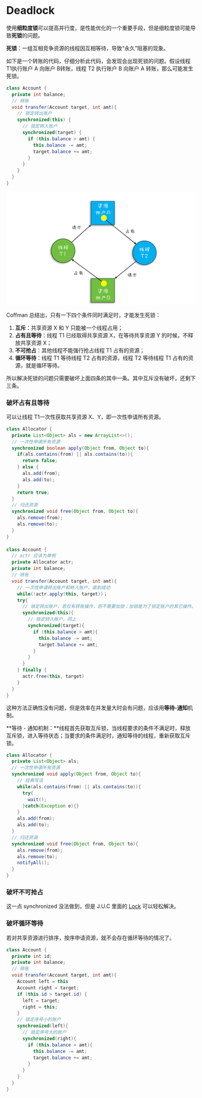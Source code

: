 # Deadlock

使用**细粒度锁**可以提高并行度，是性能优化的一个重要手段，但是细粒度锁可能导致**死锁**的问题。

**死锁**：一组互相竞争资源的线程因互相等待，导致“永久”阻塞的现象。

如下是一个转账的代码，仔细分析此代码，会发现会出现死锁的问题。假设线程 T1执行账户 A 向账户 B转账，线程 T2 执行账户 B 向账户 A 转账，那么可能发生死锁。

```java
class Account {
  private int balance;
  // 转账
  void transfer(Account target, int amt){
    // 锁定转出账户
    synchronized(this) {              
      // 锁定转入账户
      synchronized(target) {           
        if (this.balance > amt) {
          this.balance -= amt;
          target.balance += amt;
        }
      }
    }
  } 
}
```

![](../../.gitbook/assets/image%20%28181%29.png)

Coffman 总结出，只有一下四个条件同时满足时，才能发生死锁：

1. **互斥**：共享资源 X 和 Y 只能被一个线程占用；
2. **占有且等待**：线程 T1 已经取得共享资源 X，在等待共享资源 Y 的时候，不释放共享资源 X；
3. **不可抢占**：其他线程不能强行抢占线程 T1 占有的资源；
4. **循环等待**：线程 T1 等待线程 T2 占有的资源，线程 T2 等待线程 T1 占有的资源，就是循环等待。

所以解决死锁的问题只需要破坏上面四条的其中一条。其中互斥没有破坏，还剩下三条。

### 破坏占有且等待

可以让线程 T1一次性获取共享资源 X、Y，即一次性申请所有资源。

```java
class Allocator {
  private List<Object> als = new ArrayList<>();
  // 一次性申请所有资源
  synchronized boolean apply(Object from, Object to){
    if(als.contains(from) || als.contains(to)){
      return false;  
    } else {
      als.add(from);
      als.add(to);  
    }
    return true;
  }
  // 归还资源
  synchronized void free(Object from, Object to){
    als.remove(from);
    als.remove(to);
  }
}
 
class Account {
  // actr 应该为单例
  private Allocator actr;
  private int balance;
  // 转账
  void transfer(Account target, int amt){
    // 一次性申请转出账户和转入账户，直到成功
    while(!actr.apply(this, target))；
    try{
      // 锁定转出账户，若仅有转账操作，则不需要加锁；加锁是为了锁定账户的其它操作。
      synchronized(this){              
        // 锁定转入账户，同上
        synchronized(target){           
          if (this.balance > amt){
            this.balance -= amt;
            target.balance += amt;
          }
        }
      }
    } finally {
      actr.free(this, target)
    }
  } 
}
```

这种方法正确性没有问题，但是效率在并发量大时会有问题，应该用**等待-通知**机制。

**等待 - 通知机制：**线程首先获取互斥锁，当线程要求的条件不满足时，释放互斥锁，进入等待状态；当要求的条件满足时，通知等待的线程，重新获取互斥锁。

```java
class Allocator {
  private List<Object> als;
  // 一次性申请所有资源
  synchronized void apply(Object from, Object to){
    // 经典写法
    while(als.contains(from) || als.contains(to)){
      try{
        wait();
      }catch(Exception e){}   
    } 
    als.add(from);
    als.add(to);  
  }
  // 归还资源
  synchronized void free(Object from, Object to){
    als.remove(from);
    als.remove(to);
    notifyAll();
  }
}
```

### 破坏不可抢占

这一点 synchronized 没法做到，但是 J.U.C 里面的 [Lock](lock-and-condition.md#lock) 可以轻松解决。

### 破坏循环等待

若对共享资源进行排序，按序申请资源，就不会存在循环等待的情况了。

```java
class Account {
  private int id;
  private int balance;
  // 转账
  void transfer(Account target, int amt){
    Account left = this        
    Account right = target;    
    if (this.id > target.id) { 
      left = target;           
      right = this;            
    }                          
    // 锁定序号小的账户
    synchronized(left){
      // 锁定序号大的账户
      synchronized(right){ 
        if (this.balance > amt){
          this.balance -= amt;
          target.balance += amt;
        }
      }
    }
  } 
}
```

